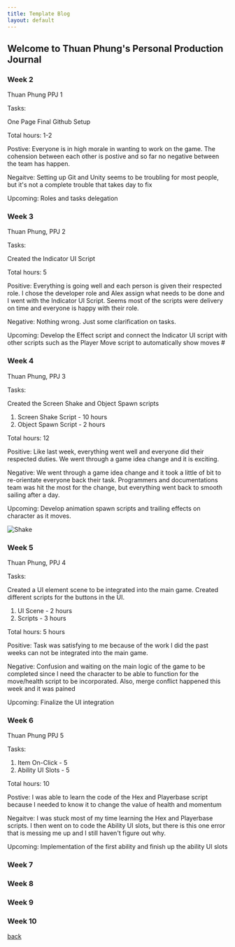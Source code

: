 ```yaml
---
title: Template Blog
layout: default
---
```


## Welcome to Thuan Phung's Personal Production Journal

### Week 2
Thuan Phung PPJ 1

Tasks:

One Page Final
Github Setup

Total hours: 1-2

Postive: Everyone is in high morale in wanting to work on the game. The cohension between each other is postive and so far no negative between the team has happen.

Negaitve: Setting up Git and Unity seems to be troubling for most people, but it's not a complete trouble that takes day to fix

Upcoming: Roles and tasks delegation 

### Week 3

Thuan Phung, PPJ 2

Tasks:

Created the Indicator UI Script 

Total hours: 5

Positive: Everything is going well and each person is given their respected role. I chose the developer role and Alex assign what needs to be done and I went with the Indicator UI Script. Seems most of the scripts were delivery on time and everyone is happy with their role. 

Negative: Nothing wrong. Just some clarification on tasks.  

Upcoming: Develop the Effect script and connect the Indicator UI script with other scripts such as the Player Move script to automatically show moves #

### Week 4

Thuan Phung, PPJ 3

Tasks:

Created the Screen Shake and Object Spawn scripts

  1. Screen Shake Script - 10 hours 
  2. Object Spawn Script - 2 hours
 
Total hours: 12

Positive: Like last week, everything went well and everyone did their respected duties. We went through a game idea change and it is exciting.

Negative: We went through a game idea change and it took a little of bit to re-orientate everyone back their task. Programmers and documentations team was hit the most for the change, but everything went back to smooth sailing after a day.  

Upcoming: Develop animation spawn scripts and trailing effects on character as it moves. 

![Shake](https://user-images.githubusercontent.com/60513032/116589828-0e8f8600-a8eb-11eb-8e6e-09a40721b5ca.gif)

### Week 5

Thuan Phung, PPJ 4

Tasks:

Created a UI element scene to be integrated into the main game. Created different scripts for the buttons in the UI.

  1. UI Scene - 2 hours 
  2. Scripts - 3 hours
 
Total hours: 5 hours

Positive: Task was satisfying to me because of the work I did the past weeks can not be integrated into the main game. 

Negative: Confusion and waiting on the main logic of the game to be completed since I need the character to be able to function for the move/health script to be incorporated.
          Also, merge conflict happened this week and it was pained

Upcoming: Finalize the UI integration 

### Week 6

Thuan Phung PPJ 5

Tasks:

1. Item On-Click - 5
2. Ability UI Slots - 5

Total hours: 10

Postive: I was able to learn the code of the Hex and Playerbase script because I needed to know it to change the value of health and momentum

Negaitve: I was stuck most of my time learning the Hex and Playerbase scripts. I then went on to code the Ability UI slots, but there is this one error that is messing me up and I still haven't figure out why. 

Upcoming: Implementation of the first ability and finish up the ability UI slots

### Week 7

### Week 8

### Week 9

### Week 10

[back](Blogs.html)

